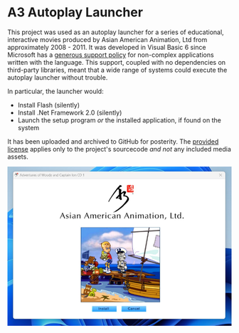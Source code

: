 # A3 Autoplay Launcher

This project was used as an autoplay launcher for a series of educational, interactive movies produced by Asian American Animation, Ltd from approximately 2008 - 2011. It was developed in Visual Basic 6 since Microsoft has a [generous support policy](https://learn.microsoft.com/en-us/previous-versions/visualstudio/visual-basic-6/visual-basic-6-support-policy) for non-complex applications written with the language. This support, coupled with no dependencies on third-party libraries, meant that a wide range of systems could execute the autoplay launcher without trouble.

In particular, the launcher would:
* Install Flash (silently)
* Install .Net Framework 2.0 (silently)
* Launch the setup program *or* the installed application, if found on the system

It has been uploaded and archived to GitHub for posterity. The [provided license](SOURCECODE-LICENSE) applies only to the project's sourcecode *and not* any included media assets.

![Autoplay launcher preview](./preview.jpg)